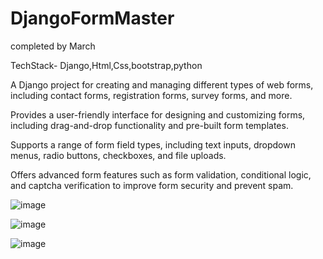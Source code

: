 # DjangoFormMaster

completed by March

TechStack- Django,Html,Css,bootstrap,python

A Django project for creating and managing different types of web forms, including contact forms, registration forms, survey forms, and more.

Provides a user-friendly interface for designing and customizing forms, including drag-and-drop functionality and pre-built form templates.

Supports a range of form field types, including text inputs, dropdown menus, radio buttons, checkboxes, and file uploads.

Offers advanced form features such as form validation, conditional logic, and captcha verification to improve form security and prevent spam.

![image](https://user-images.githubusercontent.com/110716472/236645944-bfa40669-338e-4b26-9a48-6362e64d16db.png)

![image](https://user-images.githubusercontent.com/110716472/236645998-e6eb5033-181b-4df6-9f71-cd22d2faef20.png)

![image](https://user-images.githubusercontent.com/110716472/236646098-52908848-703b-483b-8505-19f7cdbee321.png)
